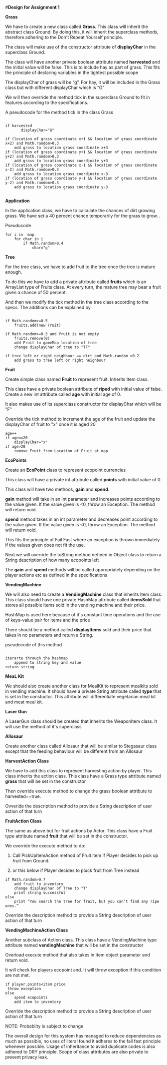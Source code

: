 #**Design for Assignment 1**

**Grass**

We have to create a new class called **Grass**. This class will inherit the abstract class Ground. 
By doing this, it will inherit the superclass methods, therefore adhering to the Don't Repeat Yourself principle.

The class will make use of the constructor attribute of **displayChar** in the superclass Ground.

The class will have another private boolean attribute named **harvested** and the initial value will be  false. This is to include
hay as part of grass.
This fits the principle of declaring variables in the tightest possible scope

The displayChar of grass will be “g”. For hay, it will be included in the Grass class but with different displayChar which is “G”

We will then override the method tick in the superclass Ground to fit in features according to the specifications.

A pseudocode for the method tick in the class Grass

~~~

if harvested
       displayChar="G"

if (location of grass coordinate x+1 && location of grass coordinate x+2) and Math.random>0.3
    add grass to location grass coordinate x+3
if (location of grass coordinate y+1 && location of grass coordinate y+2) and Math.random>0.3
    add grass to location grass coordinate y+3
if (location of grass coordinate x-1 && location of grass coordinate x-2) and Math.random>0.3
    add grass to location grass coordinate x-3
if (location of grass coordinate y-1 && location of grass coordinate y-2) and Math.random>0.3
    add grass to location grass coordinate y-3
                                                    
~~~
**Application**

In the application class, we have to calculate the chances of dirt growing grass. We have set a 40 percent chance temporarily for the grass to grow.
.

Pseudocode

~~~
for i in  map
    for char in i
        if Math.random>0.4
            char="g"

~~~
        
**Tree**

For the tree class, we have to add fruit to the tree once the tree is mature enough.

To do this we have to add a private attribute called **fruits** which is an ArrayList type of Fruits class.
At every turn, the mature tree may bear a fruit given a chance of 50 percent.

And then we modify the tick method in the tree class according to the specs.
The additions can be explained by

~~~

if Math.random>=0.5
    fruits.add(new Fruit)

if Math.random>=0.3 and fruit is not empty
    fruits.remove(0)
    add Fruit to gameMap location of tree
    change displayChar of tree to "TF"

if tree left or right neighbour == dirt and Math.random >0.2
    add grass to tree left or right neighbour

~~~


**Fruit**

Create simple class named **Fruit** to represent fruit. Inherits Item class.

This class have a private boolean attribute of **riped** with initial value of false.
Create a new int attribute called **age** with initial age of 0.


It also makes use of its superclass constructor for displayChar which will be "F"

Override the tick method to increment the age of the fruit and update the displayChar of fruit
to "x" once it is aged 20

~~~
age++
if age==20
    displayChar="x"
if age>20
    remove Fruit from Location of Fruit at map
~~~





**EcoPoints**

Create an **EcoPoint** class to represent ecopoint currencies

This class will have a private int attribute called **points** with initial value of 0.

This class will have two methods, **gain** and **spend**.

**gain** method will take in an int parameter and increases points according to the value given.
If the value given is <0, throw an Exception. The method will return void.

**spend** method takes in an int parameter and decreases point  according to the value given.
If the value given is <0, throw an Exception. The method will return void.

This fits the principle of Fail Fast where an exception is thrown immediately if the values given
does not fit the use.

Next we will override the toString method defined in Object class to return a String description of how many ecopoints left

The **gain** and **spend** methods will be called appropriately depending on the player actions etc as defined in the specifications

**VendingMachine**

We will also need to create a **VendingMachine** class that inherits Item class. This class 
should have one private HashMap attribute called **itemsSold** that stores all possible items sold in the vending machine and their price.

HashMap is used here because of it's constant time operations and the use of keys-value pair for items and the price

There should be a method called **displayItems** sold and their price that takes in no parameters and return a String.

pseudocode of this method

~~~

iterarte through the hashmap
    append to string key and value
return string
~~~

**MeaL Kit**

We should also create another class for MealKit to represent mealkits sold in vending machine.
It should have a private String attribute called **type** that is set in the constuctor.
This attribute will differentiate vegetarian meal kit and meat meal kit.

**Laser Gun**

A LaserGun class should be created that inherits the WeaponItem class. It will use the method of it's superclass

**Allosaur**

Create another class called Allosaur that will be similar to Stegasaur class except that the feeding behaviour will be different from an Allosaur

**HarvestAction Class**

We have to add this class to represent harvesting action by player. This class inherits the action class.
This class have a Grass type attribute named **grass** that will be set in the constructor

Then override execute method to change the grass boolean attribute to 
harvested==true.

Ovveride the description method to provide a String description of user action of that turn

**FruitAction Class**

The same as above but for fruit actions by Actor.
This class have a Fruit type attribute named **fruit** that will be set in the constructor.

We override the execute method to do:

1) Call PickUpItemAction method of Fruit item if Player decides to pick up fruit from Ground.

2) or this below if Player decides to pluck fruit from Tree instead
~~~
if Math.random>0.7
    add fruit to inventory
    change displayChar of Tree to "T"
    print string successful
else
    print “You search the tree for fruit, but you can’t find any ripe ones.”
~~~

Override the description method to provide a String description of user action of that turn

**VendingMachineAction Class**

Another subclass of Action class.
This class have a VendingMachine type attribute named **vendingMachine** that will be set in the constructor


Overload execute method that also takes in Item object parameter and return void.

It will check for players ecopoint and. It will throw exception if this condition are not met.


```
if player.points<item price
 throw exception
else
    spend ecopoints
    add item to inventory

```


Override the description method to provide a String description of user action of that turn

NOTE: Probabilty is subject to change

The overall design for this system has managed to reduce dependencies as much as possible, no uses of literal found
it adheres to the fail fast principle whenever possible. Usage of inheritance to avoid duplicate codes is also adhered to DRY principle.
Scope of class attributes are also private to prevent privacy leak.